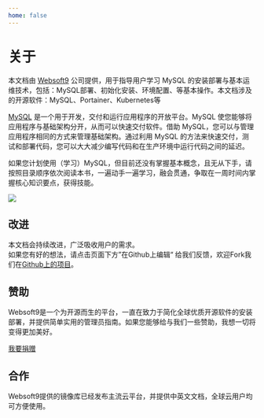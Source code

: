 ```yaml
---
home: false
---
```


# 关于

本文档由 [Websoft9](https://www.websoft9.com/) 公司提供，用于指导用户学习 MySQL 的安装部署与基本运维技术，包括：MySQL部署、初始化安装、环境配置、等基本操作。本文档涉及的开源软件：MySQL、Portainer、Kubernetes等

[MySQL](https://www.docker.com) 是一个用于开发，交付和运行应用程序的开放平台。MySQL 使您能够将应用程序与基础架构分开，从而可以快速交付软件。借助 MySQL，您可以与管理应用程序相同的方式来管理基础架构。通过利用 MySQL 的方法来快速交付，测试和部署代码，您可以大大减少编写代码和在生产环境中运行代码之间的延迟。  

如果您计划使用（学习）MySQL，但目前还没有掌握基本概念，且无从下手，请按照目录顺序依次阅读本书，一遍动手一遍学习，融会贯通，争取在一周时间内掌握核心知识要点，获得技能。

![](https://libs.websoft9.com/Websoft9/DocsPicture/zh/docker/docker-structuregui-websoft9.png)

## 改进

本文档会持续改进，广泛吸收用户的需求。  
如果您有好的想法，请点击页面下方”在Github上编辑“ 给我们反馈，欢迎Fork我们在[Github上的项目](https://github.com/Websoft9/docker)。

## 赞助

Websoft9是一个为开源而生的平台，一直在致力于简化全球优质开源软件的安装部署，并提供简单实用的管理员指南。如果您能够给与我们一些赞助，我想一切将变得更加美好。  

[我要捐赠](https://www.websoft9.com/aboutus/donate)

## 合作

Websoft9提供的镜像库已经发布主流云平台，并提供中英文文档，全球云用户均可方便使用。  